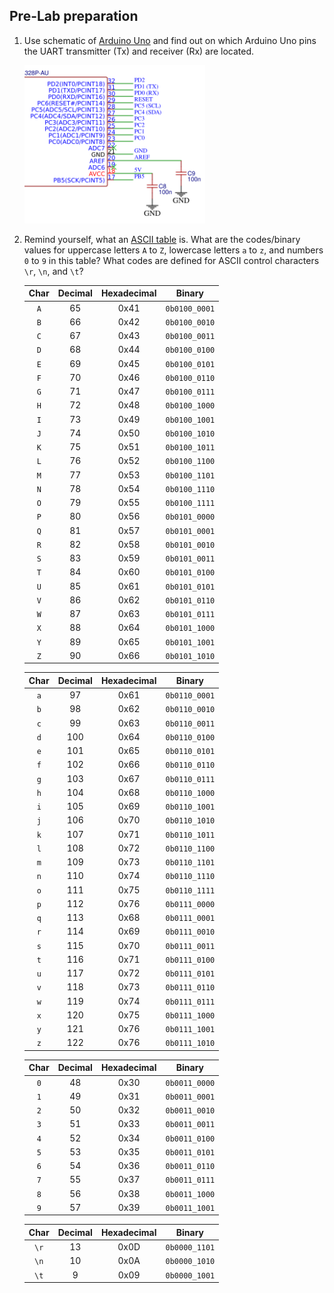 ## Pre-Lab preparation

1. Use schematic of [Arduino Uno](https://oshwlab.com/tomas.fryza/arduino-shields) and find out on which Arduino Uno pins the UART transmitter (Tx) and receiver (Rx) are located.

    ![Tx and Rx pin Layout](Images/UART_PinLayout.PNG)

2. Remind yourself, what an [ASCII table](http://www.asciitable.com/) is. What are the codes/binary values for uppercase letters `A` to `Z`, lowercase letters `a` to `z`, and numbers `0` to `9` in this table? What codes are defined for ASCII control characters `\r`, `\n`, and `\t`?

   | **Char** | **Decimal** | **Hexadecimal** | **Binary** |
   | :-: | :-: | :-: | :-: |
   | `A` | 65 | 0x41 | `0b0100_0001` |
   | `B` | 66 | 0x42 | `0b0100_0010` |
   | `C` | 67 | 0x43 | `0b0100_0011` |
   | `D` | 68 | 0x44 | `0b0100_0100` |
   | `E` | 69 | 0x45 | `0b0100_0101` |
   | `F` | 70 | 0x46 | `0b0100_0110` |
   | `G` | 71 | 0x47 | `0b0100_0111` |
   | `H` | 72 | 0x48 | `0b0100_1000` |
   | `I` | 73 | 0x49 | `0b0100_1001` |
   | `J` | 74 | 0x50 | `0b0100_1010` |
   | `K` | 75 | 0x51 | `0b0100_1011` |
   | `L` | 76 | 0x52 | `0b0100_1100` |
   | `M` | 77 | 0x53 | `0b0100_1101` |
   | `N` | 78 | 0x54 | `0b0100_1110` |
   | `O` | 79 | 0x55 | `0b0100_1111` |
   | `P` | 80 | 0x56 | `0b0101_0000` |
   | `Q` | 81 | 0x57 | `0b0101_0001` |
   | `R` | 82 | 0x58 | `0b0101_0010` |
   | `S` | 83 | 0x59 | `0b0101_0011` |
   | `T` | 84 | 0x60 | `0b0101_0100` |
   | `U` | 85 | 0x61 | `0b0101_0101` |
   | `V` | 86 | 0x62 | `0b0101_0110` |
   | `W` | 87 | 0x63 | `0b0101_0111` |
   | `X` | 88 | 0x64 | `0b0101_1000` |
   | `Y` | 89 | 0x65 | `0b0101_1001` |
   | `Z` | 90 | 0x66 | `0b0101_1010` |

   | **Char** | **Decimal** | **Hexadecimal** | **Binary** |
   | :-: | :-: | :-: | :-: |
   | `a` | 97 | 0x61 | `0b0110_0001` |
   | `b` | 98 | 0x62 | `0b0110_0010` |
   | `c` | 99 | 0x63 | `0b0110_0011` |
   | `d` | 100 | 0x64 | `0b0110_0100` |
   | `e` | 101 | 0x65 | `0b0110_0101` |
   | `f` | 102 | 0x66 | `0b0110_0110` |
   | `g` | 103 | 0x67 | `0b0110_0111` |
   | `h` | 104 | 0x68 | `0b0110_1000` |
   | `i` | 105 | 0x69 | `0b0110_1001` |
   | `j` | 106 | 0x70 | `0b0110_1010` |
   | `k` | 107 | 0x71 | `0b0110_1011` |
   | `l` | 108 | 0x72 | `0b0110_1100` |
   | `m` | 109 | 0x73 | `0b0110_1101` |
   | `n` | 110 | 0x74 | `0b0110_1110` |
   | `o` | 111 | 0x75 | `0b0110_1111` |
   | `p` | 112 | 0x76 | `0b0111_0000` |
   | `q` | 113 | 0x68 | `0b0111_0001` |
   | `r` | 114 | 0x69 | `0b0111_0010` |
   | `s` | 115 | 0x70 | `0b0111_0011` |
   | `t` | 116 | 0x71 | `0b0111_0100` |
   | `u` | 117 | 0x72 | `0b0111_0101` |
   | `v` | 118 | 0x73 | `0b0111_0110` |
   | `w` | 119 | 0x74 | `0b0111_0111` |
   | `x` | 120 | 0x75 | `0b0111_1000` |
   | `y` | 121 | 0x76 | `0b0111_1001` |
   | `z` | 122 | 0x76 | `0b0111_1010` |
   
   | **Char** | **Decimal** | **Hexadecimal** | **Binary** |
   | :-: | :-: | :-: | :-: |
   | `0` | 48 | 0x30 | `0b0011_0000` |
   | `1` | 49 | 0x31 | `0b0011_0001` |
   | `2` | 50 | 0x32 | `0b0011_0010` |
   | `3` | 51 | 0x33 | `0b0011_0011` |
   | `4` | 52 | 0x34 | `0b0011_0100` |
   | `5` | 53 | 0x35 | `0b0011_0101` |
   | `6` | 54 | 0x36 | `0b0011_0110` |
   | `7` | 55 | 0x37 | `0b0011_0111` |
   | `8` | 56 | 0x38 | `0b0011_1000` |
   | `9` | 57 | 0x39 | `0b0011_1001` |

   | **Char** | **Decimal** | **Hexadecimal** | **Binary** |
   | :-: | :-: | :-: | :-: |
   | `\r` | 13 | 0x0D | `0b0000_1101` |
   | `\n` | 10 | 0x0A | `0b0000_1010` |
   | `\t` | 9 | 0x09 | `0b0000_1001` |
